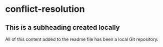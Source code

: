 # conflict-resolution
## This is a subheading created locally

All of this content added to the readme file has been a local Git repository. 